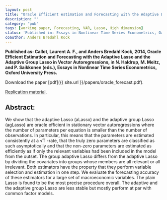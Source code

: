 ```yaml
---
layout: post
title: "Oracle Efficient estimation and Forecasting with the Adaptive Lasso and the Adaptive Group Lasso in Vector Autoregressions."
description: ""
category: "pub"
tags: [working paper, Forecasting, VAR, Lasso, High dimension]
status: 'Published in: Essays in Nonlinear Time Series Econometrics, Oxford University Press, 2014.'
coauthor: Anders Bredahl Kock
---
```


**Published as: Callot, Laurent A. F., and Anders Bredahl Kock, 2014, Oracle Efficient Estimation and Forecasting with the Adaptive Lasso and the Adaptive Group Lasso in Vector Autoregressions, in N. Haldrup, M. Meitz, and P. Saikkonen (eds.), Essays in Nonlinear Time Series Econometrics, Oxford University Press.**

Download the paper [pdf]({{ site.url }}/papers/oracle_forecast.pdf).

[Replication material](https://github.com/lcallot/lasso-macro-forecast).

## Abstract:
We show that the adaptive Lasso (aLasso) and the adaptive group Lasso (agLasso) are oracle efficient in stationary vector autoregressions where the number of parameters per equation is smaller than the number of observations. In particular, this means that the parameters are estimated consistently at a √T -rate, that the truly zero parameters are classified as such asymptotically and that the non-zero parameters are estimated as efficiently as if only the relevant variables had been included in the model from the outset. The group adaptive Lasso differs from the adaptive Lasso by dividing the covariates into groups whose members are all relevant or all irrelevant. Both estimators have the property that they perform variable selection and estimation in one step. We evaluate the forecasting accuracy of these estimators for a large set of macroeconomic variables. The plain Lasso is found to be the most precise procedure overall. The adaptive and the adaptive group Lasso are less stable but mostly perform at par with common factor models.
